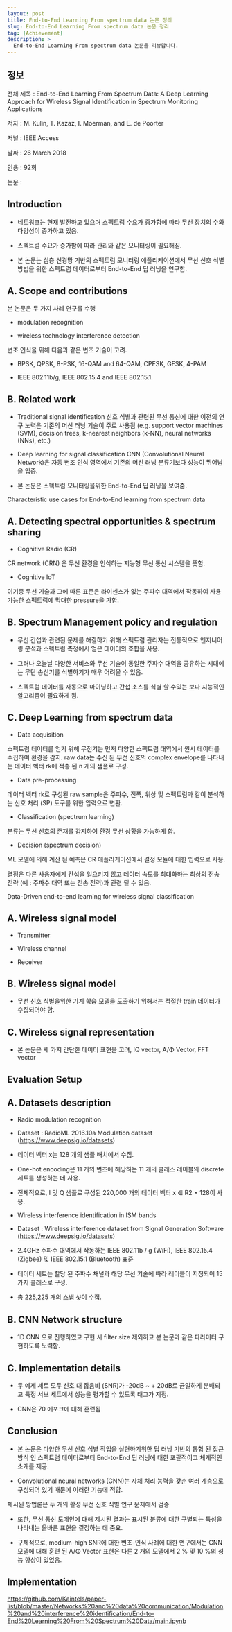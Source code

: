 ```yaml
---
layout: post
title: End-to-End Learning From spectrum data 논문 정리
slug: End-to-End Learning From spectrum data 논문 정리
tag: [Achievement]
description: >
  End-to-End Learning From spectrum data 논문을 리뷰합니다.
---
```


## 정보

전체 제목 : End-to-End Learning From Spectrum Data: A Deep Learning Approach for Wireless Signal Identification in Spectrum Monitoring Applications

저자 : M. Kulin, T. Kazaz, I. Moerman, and E. de Poorter

저널 : IEEE Access

날짜 : 26 March 2018

인용 : 92회

논문 :

## Introduction

- 네트워크는 현재 발전하고 있으며 스펙트럼 수요가 증가함에 따라 무선 장치의 수와 다양성이 증가하고 있음.

- 스펙트럼 수요가 증가함에 따라 관리와 같은 모니터링이 필요해짐.

- 본 논문는 심층 신경망 기반의 스펙트럼 모니터링 애플리케이션에서 무선 신호 식별 방법을 위한 스펙트럼 데이터로부터 End-to-End 딥 러닝을 연구함.

## A. Scope and contributions

본 논문은 두 가지 사례 연구를 수행

- modulation recognition

- wireless technology interference detection

변조 인식을 위해 다음과 같은 변조 기술이 고려.

- BPSK, QPSK, 8-PSK, 16-QAM and 64-QAM, CPFSK, GFSK, 4-PAM

- IEEE 802.11b/g, IEEE 802.15.4 and IEEE 802.15.1.


## B. Related work

- Traditional signal identification 신호 식별과 관련된 무선 통신에 대한 이전의 연구 노력은 기존의 머신 러닝 기술이 주로 사용됨 (e.g. support vector machines (SVM), decision trees, k-nearest neighbors (k-NN), neural networks (NNs), etc.)

- Deep learning for signal classification CNN (Convolutional Neural Network)은 자동 변조 인식 영역에서 기존의 머신 러닝 분류기보다 성능이 뛰어남을 입증.

- 본 논문은 스펙트럼 모니터링을위한 End-to-End 딥 러닝을 보여줌.

Characteristic use cases for End-to-End learning from spectrum data

## A. Detecting spectral opportunities & spectrum sharing

- Cognitive Radio (CR)

CR network (CRN) 은 무선 환경을 인식하는 지능형 무선 통신 시스템을 뜻함.

- Cognitive IoT

이기종 무선 기술과 그에 따른 표준은 라이센스가 없는 주파수 대역에서 작동하여 사용 가능한 스펙트럼에 막대한 pressure을 가함.

## B. Spectrum Management policy and regulation

- 무선 간섭과 관련된 문제를 해결하기 위해 스펙트럼 관리자는 전통적으로 엔지니어링 분석과 스펙트럼 측정에서 얻은 데이터의 조합을 사용.

- 그러나 오늘날 다양한 서비스와 무선 기술이 동일한 주파수 대역을 공유하는 시대에는 무단 송신기를 식별하기가 매우 어려울 수 있음.

- 스펙트럼 데이터를 자동으로 마이닝하고 간섭 소스를 식별 할 수있는 보다 지능적인 알고리즘이 필요하게 됨.

## C. Deep Learning from spectrum data

- Data acquisition

스펙트럼 데이터를 얻기 위해 무전기는 먼저 다양한 스펙트럼 대역에서 원시 데이터를 수집하여 환경을 감지. raw data는 수신 된 무선 신호의 complex envelope를 나타내는 데이터 벡터 rk에 적층 된 n 개의 샘플로 구성.

- Data pre-processing

데이터 벡터 rk로 구성된 raw sample은 주파수, 진폭, 위상 및 스펙트럼과 같이 분석하는 신호 처리 (SP) 도구를 위한 입력으로 변환.

- Classification (spectrum learning)

분류는 무선 신호의 존재를 감지하여 환경 무선 상황을 가능하게 함.

- Decision (spectrum decision)

ML 모델에 의해 계산 된 예측은 CR 애플리케이션에서 결정 모듈에 대한 입력으로 사용.

결정은 다른 사용자에게 간섭을 일으키지 않고 데이터 속도를 최대화하는 최상의 전송 전략 (예 : 주파수 대역 또는 전송 전력)과 관련 될 수 있음.

Data-Driven end-to-end learning for wireless signal classification

## A. Wireless signal model

- Transmitter

- Wireless channel

- Receiver

## B. Wireless signal model

- 무선 신호 식별을위한 기계 학습 모델을 도출하기 위해서는 적절한 train 데이터가 수집되어야 함.

## C. Wireless signal representation

- 본 논문은 세 가지 간단한 데이터 표현을 고려, IQ vector, A/Φ Vector, FFT vector


## Evaluation Setup


## A. Datasets description

- Radio modulation recognition

- Dataset : RadioML 2016.10a Modulation dataset (https://www.deepsig.io/datasets)

- 데이터 벡터 x는 128 개의 샘플 배치에서 수집.

- One-hot encoding은 11 개의 변조에 해당하는 11 개의 클래스 레이블의 discrete 세트를 생성하는 데 사용.

- 전체적으로, I 및 Q 샘플로 구성된 220,000 개의 데이터 벡터 x ∈ R2 × 128이 사용.

- Wireless interference identification in ISM bands

- Dataset : Wireless interference dataset from Signal Generation Software (https://www.deepsig.io/datasets)

- 2.4GHz 주파수 대역에서 작동하는 IEEE 802.11b / g (WiFi), IEEE 802.15.4 (Zigbee) 및 IEEE 802.15.1 (Bluetooth) 표준

- 데이터 세트는 할당 된 주파수 채널과 해당 무선 기술에 따라 레이블이 지정되어 15 가지 클래스로 구성.

- 총 225,225 개의 스냅 샷이 수집.


## B. CNN Network structure

- 1D CNN 으로 진행하였고 구현 시 filter size 제외하고 본 논문과 같은 파라미터 구현하도록 노력함.

## C. Implementation details

- 두 예제 세트 모두 신호 대 잡음비 (SNR)가 -20dB ~ + 20dB로 균일하게 분배되고 특정 서브 세트에서 성능을 평가할 수 있도록 태그가 지정.

- CNN은 70 에포크에 대해 훈련됨

## Conclusion

- 본 논문은 다양한 무선 신호 식별 작업을 실현하기위한 딥 러닝 기반의 통합 된 접근 방식 인 스펙트럼 데이터로부터 End-to-End 딥 러닝에 대한 포괄적이고 체계적인 소개를 제공.

- Convolutional neural networks (CNN)는 자체 처리 능력을 갖춘 여러 계층으로 구성되어 있기 때문에 이러한 기능에 적합.

제시된 방법론은 두 개의 활성 무선 신호 식별 연구 문제에서 검증

- 또한, 무선 통신 도메인에 대해 제시된 결과는 표시된 분류에 대한 구별되는 특성을 나타내는 올바른 표현을 결정하는 데 중요.

- 구체적으로, medium-high SNR에 대한 변조-인식 사례에 대한 연구에서는 CNN 모델에 대해 훈련 된 A/Φ Vector 표현은 다른 2 개의 모델에서 2 % 및 10 %의 성능 향상이 있었음.

## Implementation

https://github.com/Kaintels/paper-list/blob/master/Networks%20and%20data%20communication/Modulation%20and%20interference%20identification/End-to-End%20Learning%20From%20Spectrum%20Data/main.ipynb